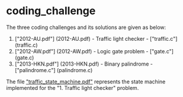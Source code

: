 # coding_challenge

The three coding challenges and its solutions are given as below:

1. ["2012-AU.pdf"] (2012-AU.pdf)  -  Traffic light checker - ["traffic.c"] (traffic.c) 
2. ["2012-AW.pdf"] (2012-AW.pdf)  -  Logic gate problem - ["gate.c"] (gate.c)
3. ["2013-HKN.pdf"] (2013-HKN.pdf)  -  Binary palindrome - ["palindrome.c"] (palindrome.c)

The file ["traffic_state_machine.pdf"](traffic_state_machine.pdf) represents the state machine implemented for 
the "1. Traffic light checker" problem.